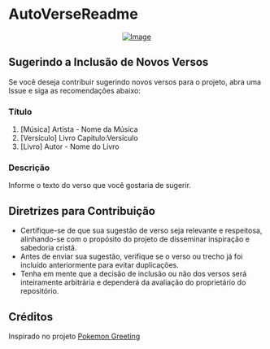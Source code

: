 # AutoVerseReadme

<p align="center">
    <a href="https://git.io/typing-svg">
        <img src="https://readme-typing-svg.demolab.com/?separator=;&font=Fira+Code&height=180&width=500&size=20&pause=100&color=A9FEF7&center=True&vCenter=True&multiline=True&duration=1500&repeat=True&lines=Muitos+entregar%C3%A3o+os+seus+pr%C3%B3prios+irm%C3%A3os+para+serem+mortos%2C%3Be+os+pais+entregar%C3%A3o+os+filhos.%3BOs+filhos+ficar%C3%A3o+contra+os+pais+e+os+matar%C3%A3o.%3BTodos+odiar%C3%A3o+voc%C3%AAs+por+serem+meus+seguidores.%3BMas+quem+ficar+firme+at%C3%A9+o+fim+ser%C3%A1+salvo.%3B%E2%9C%9D%EF%B8%8F+Mateus+10%3A21-22+%E2%9C%9D%EF%B8%8F" alt="Image" />
    </a>
</p>

## Sugerindo a Inclusão de Novos Versos

Se você deseja contribuir sugerindo novos versos para o projeto, abra uma Issue e siga as recomendações abaixo:

### Título

1. [Música] Artista - Nome da Música
2. [Versículo] Livro Capitulo:Versículo
3. [Livro] Autor - Nome do Livro

### Descrição

Informe o texto do verso que você gostaria de sugerir.

## Diretrizes para Contribuição

- Certifique-se de que sua sugestão de verso seja relevante e respeitosa, alinhando-se com o propósito do projeto de disseminar inspiração e sabedoria cristã.
- Antes de enviar sua sugestão, verifique se o verso ou trecho já foi incluído anteriormente para evitar duplicações.
- Tenha em mente que a decisão de inclusão ou não dos versos será inteiramente arbitrária e dependerá da avaliação do proprietário do repositório.

## Créditos

Inspirado no projeto [Pokemon Greeting](https://github.com/isyuricunha/pokemon-greeting)
